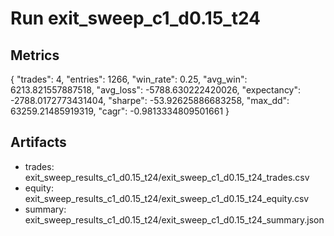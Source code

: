 # Run exit_sweep_c1_d0.15_t24

## Metrics
{
  "trades": 4,
  "entries": 1266,
  "win_rate": 0.25,
  "avg_win": 6213.821557887518,
  "avg_loss": -5788.630222420026,
  "expectancy": -2788.0172773431404,
  "sharpe": -53.92625886683258,
  "max_dd": 63259.21485919319,
  "cagr": -0.9813334809501661
}

## Artifacts
- trades: exit_sweep_results_c1_d0.15_t24/exit_sweep_c1_d0.15_t24_trades.csv
- equity: exit_sweep_results_c1_d0.15_t24/exit_sweep_c1_d0.15_t24_equity.csv
- summary: exit_sweep_results_c1_d0.15_t24/exit_sweep_c1_d0.15_t24_summary.json